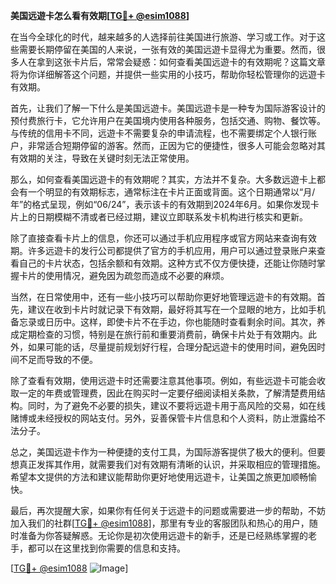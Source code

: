 **美国远遊卡怎么看有效期[[TG💪+ @esim1088](https://t.me/s/esim1088)]**

在当今全球化的时代，越来越多的人选择前往美国进行旅游、学习或工作。对于这些需要长期停留在美国的人来说，一张有效的美国远遊卡显得尤为重要。然而，很多人在拿到这张卡片后，常常会疑惑：如何查看美国远遊卡的有效期呢？这篇文章将为你详细解答这个问题，并提供一些实用的小技巧，帮助你轻松管理你的远遊卡有效期。

首先，让我们了解一下什么是美国远遊卡。美国远遊卡是一种专为国际游客设计的预付费旅行卡，它允许用户在美国境内使用各种服务，包括交通、购物、餐饮等。与传统的信用卡不同，远遊卡不需要复杂的申请流程，也不需要绑定个人银行账户，非常适合短期停留的游客。然而，正因为它的便捷性，很多人可能会忽略对其有效期的关注，导致在关键时刻无法正常使用。

那么，如何查看美国远遊卡的有效期呢？其实，方法并不复杂。大多数远遊卡上都会有一个明显的有效期标志，通常标注在卡片正面或背面。这个日期通常以“月/年”的格式呈现，例如“06/24”，表示该卡的有效期到2024年6月。如果你发现卡片上的日期模糊不清或者已经过期，建议立即联系发卡机构进行核实和更新。

除了直接查看卡片上的信息，你还可以通过手机应用程序或官方网站来查询有效期。许多远遊卡的发行公司都提供了官方的手机应用，用户可以通过登录账户来查看自己的卡片状态，包括余额和有效期。这种方式不仅方便快捷，还能让你随时掌握卡片的使用情况，避免因为疏忽而造成不必要的麻烦。

当然，在日常使用中，还有一些小技巧可以帮助你更好地管理远遊卡的有效期。首先，建议在收到卡片时就记录下有效期，最好将其写在一个显眼的地方，比如手机备忘录或日历中。这样，即使卡片不在手边，你也能随时查看剩余时间。其次，养成定期检查的习惯，特别是在旅行前和重要消费前，确保卡片处于有效期内。此外，如果可能的话，尽量提前规划好行程，合理分配远遊卡的使用时间，避免因时间不足而导致的不便。

除了查看有效期，使用远遊卡时还需要注意其他事项。例如，有些远遊卡可能会收取一定的年费或管理费，因此在购买时一定要仔细阅读相关条款，了解清楚费用结构。同时，为了避免不必要的损失，建议不要将远遊卡用于高风险的交易，如在线赌博或未经授权的网站支付。另外，妥善保管卡片信息和个人资料，防止泄露给不法分子。

总之，美国远遊卡作为一种便捷的支付工具，为国际游客提供了极大的便利。但要想真正发挥其作用，就需要我们对有效期有清晰的认识，并采取相应的管理措施。希望本文提供的方法和建议能帮助你更好地使用远遊卡，让美国之旅更加顺畅愉快。

最后，再次提醒大家，如果你有任何关于远遊卡的问题或需要进一步的帮助，不妨加入我们的社群[[TG💪+ @esim1088](https://t.me/s/esim1088)]，那里有专业的客服团队和热心的用户，随时准备为你答疑解惑。无论你是初次使用远遊卡的新手，还是已经熟练掌握的老手，都可以在这里找到你需要的信息和支持。

[[TG💪+ @esim1088](https://t.me/s/esim1088) ![Image](https://i.postimg.cc/4NQfJmqS/Snipaste-2025-05-13-00-14-12.png)]